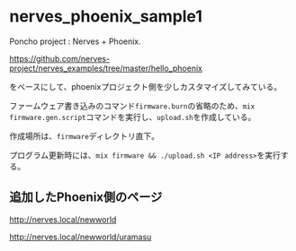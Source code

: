 # nerves_phoenix_sample1
Poncho project : Nerves + Phoenix. 

https://github.com/nerves-project/nerves_examples/tree/master/hello_phoenix

をベースにして、phoenixプロジェクト側を少しカスタマイズしてみている。

ファームウェア書き込みのコマンド`firmware.burn`の省略のため、`mix firmware.gen.script`コマンドを実行し、`upload.sh`を作成している。

作成場所は、`firmware`ディレクトリ直下。

プログラム更新時には、`mix firmware && ./upload.sh <IP address>`を実行する。


## 追加したPhoenix側のページ

http://nerves.local/newworld

http://nerves.local/newworld/uramasu
